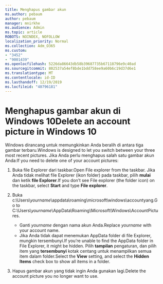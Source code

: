 ```yaml
---
title: Menghapus gambar akun
ms.author: pebaum
author: pebaum
manager: mnirkhe
ms.audience: Admin
ms.topic: article
ROBOTS: NOINDEX, NOFOLLOW
localization_priority: Normal
ms.collection: Adm_O365
ms.custom:
- "3452"
- "9001439"
ms.openlocfilehash: 5226da86643db58b39687735b67118796e9c40ad
ms.sourcegitcommit: 802537a54ef8bde1bdd758ee9a60b6c19d37d6e1
ms.translationtype: MT
ms.contentlocale: id-ID
ms.lasthandoff: 12/19/2019
ms.locfileid: "40796181"
---
```

# <a name="delete-an-account-picture-in-windows-10"></a><span data-ttu-id="77f20-102">Menghapus gambar akun di Windows 10</span><span class="sxs-lookup"><span data-stu-id="77f20-102">Delete an account picture in Windows 10</span></span>

<span data-ttu-id="77f20-103">Windows dirancang untuk memungkinkan Anda beralih di antara tiga gambar terbaru.</span><span class="sxs-lookup"><span data-stu-id="77f20-103">Windows is designed to let you switch between your three most recent pictures.</span></span> <span data-ttu-id="77f20-104">Jika Anda perlu menghapus salah satu gambar akun Anda:</span><span class="sxs-lookup"><span data-stu-id="77f20-104">If you need to delete one of your account pictures:</span></span>

1. <span data-ttu-id="77f20-105">Buka file Explorer dari taskbar.</span><span class="sxs-lookup"><span data-stu-id="77f20-105">Open File explorer from the taskbar.</span></span> <span data-ttu-id="77f20-106">Jika Anda tidak melihat file Explorer (ikon folder) pada taskbar, pilih **mulai** dan ketik **file Explorer**.</span><span class="sxs-lookup"><span data-stu-id="77f20-106">If you don’t see File explorer (the folder icon) on the taskbar, select **Start** and type **File explorer**.</span></span>

2. <span data-ttu-id="77f20-107">Buka c:\Users\\*yourname*\appdata\roaming\microsoft\windows\accountyang.</span><span class="sxs-lookup"><span data-stu-id="77f20-107">Go to C:\Users\\*yourname*\AppData\Roaming\Microsoft\Windows\AccountPictures.</span></span> 
    - <span data-ttu-id="77f20-108">Ganti *yourname* dengan nama akun Anda.</span><span class="sxs-lookup"><span data-stu-id="77f20-108">Replace *yourname* with your account name.</span></span>
    - <span data-ttu-id="77f20-109">Jika Anda tidak dapat menemukan AppData folder di file Explorer, mungkin tersembunyi.</span><span class="sxs-lookup"><span data-stu-id="77f20-109">If you’re unable to find the AppData folder in File Explorer, it might be hidden.</span></span> <span data-ttu-id="77f20-110">Pilih **tampilan** pengaturan, dan pilih item yang **tersembunyi** kotak centang untuk menampilkan semua item dalam folder.</span><span class="sxs-lookup"><span data-stu-id="77f20-110">Select the **View** setting, and select the **Hidden Items** check box to show all items in a folder.</span></span>

3. <span data-ttu-id="77f20-111">Hapus gambar akun yang tidak ingin Anda gunakan lagi.</span><span class="sxs-lookup"><span data-stu-id="77f20-111">Delete the account picture you no longer want to use.</span></span>
 
 
